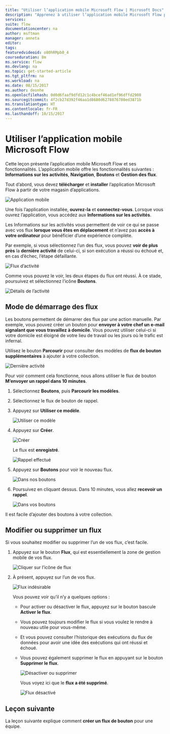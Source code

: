 ```yaml
---
title: "Utiliser l’application mobile Microsoft Flow | Microsoft Docs"
description: "Apprenez à utiliser l’application mobile Microsoft Flow pour gérer les flux."
services: 
suite: flow
documentationcenter: na
author: msftman
manager: anneta
editor: 
tags: 
featuredvideoid: o80hRMpb0_4
courseduration: 8m
ms.service: flow
ms.devlang: na
ms.topic: get-started-article
ms.tgt_pltfrm: na
ms.workload: na
ms.date: 08/15/2017
ms.author: deonhe
ms.openlocfilehash: 0d0d6faaf9dfd12c1c4bcef46ad1ef96dffd2908
ms.sourcegitcommit: 4f2cb27d392f46aa1d8680d6278876780ed3871b
ms.translationtype: HT
ms.contentlocale: fr-FR
ms.lasthandoff: 10/15/2017
---
```

# <a name="use-the-microsoft-flow-mobile-app"></a>Utiliser l’application mobile Microsoft Flow
Cette leçon présente l’application mobile Microsoft Flow et ses fonctionnalités. L’application mobile offre les fonctionnalités suivantes : **Informations sur les activités**, **Navigation**, **Boutons** et **Gestion des flux**.

Tout d’abord, vous devez **télécharger** et **installer** l’application Microsoft Flow à partir de votre magasin d’applications.

![Application mobile](./media/learning-mobile-app/open-mobile-app.png)

Une fois l’application installée, **ouvrez-la** et **connectez-vous**. Lorsque vous ouvrez l’application, vous accédez aux **Informations sur les activités**.

Les Informations sur les activités vous permettent de voir ce qui se passe avec vos flux **lorsque vous êtes en déplacement** et n’avez pas **accès à votre ordinateur** pour bénéficier d’une expérience complète.

Par exemple, si vous sélectionnez l’un des flux, vous pouvez **voir de plus près** la **dernière activité** de celui-ci, si son exécution a réussi ou échoué et, en cas d’échec, l’étape défaillante.

![Flux d’activité](./media/learning-mobile-app/see-all-activity.png)

Comme vous pouvez le voir, les deux étapes du flux ont réussi. À ce stade, poursuivez et sélectionnez l’icône **Boutons**.

![Détails de l’activité](./media/learning-mobile-app/activity-details.png)

## <a name="how-flows-are-started"></a>Mode de démarrage des flux
   Les boutons permettent de démarrer des flux par une action manuelle. Par exemple, vous pouvez créer un bouton pour **envoyer à votre chef un e-mail signalant que vous travaillez à domicile**.
Vous pouvez utiliser celui-ci si votre domicile est éloigné de votre lieu de travail ou les jours où le trafic est infernal.

Utilisez le bouton **Parcourir** pour consulter des modèles de **flux de bouton supplémentaires** à ajouter à votre collection.

![Dernière activité](./media/learning-mobile-app/click-browse-button.png)

Pour voir comment cela fonctionne, nous allons utiliser le flux de bouton **M’envoyer un rappel dans 10 minutes**.

1. Sélectionnez **Boutons**, puis **Parcourir les modèles**.
2. Sélectionnez le flux de bouton de rappel.
3. Appuyez sur **Utiliser ce modèle**.
   
    ![Utiliser ce modèle](./media/learning-mobile-app/use-this-template.png)
4. Appuyez sur **Créer**.
   
    ![Créer](./media/learning-mobile-app/create-complete.png)
   
    Le flux est **enregistré**.
   
    ![Rappel effectué](./media/learning-mobile-app/complete-reminder.png)
5. Appuyez sur **Boutons** pour voir le nouveau flux. 
   
    ![Dans nos boutons](./media/learning-mobile-app/button-send-reminder.png)
6. Poursuivez en cliquant dessus. Dans 10 minutes, vous allez **recevoir un rappel**.
   
    ![Dans vos boutons](./media/learning-mobile-app/in-your-collection.png)

Il est facile d’ajouter des boutons à votre collection.

## <a name="modify-or-delete-a-flow"></a>Modifier ou supprimer un flux
Si vous souhaitez modifier ou supprimer l’un de vos flux, c’est facile.

1. Appuyez sur le bouton **Flux**, qui est essentiellement la zone de gestion mobile de vos flux.
   
    ![Cliquer sur l’icône de flux](./media/learning-mobile-app/click-flows-button.png)
2. À présent, appuyez sur l’un de vos flux.
   
    ![Flux indésirable](./media/learning-mobile-app/send-a-reminder.png)
   
    Vous pouvez voir qu’il n’y a quelques options :
   
   * Pour activer ou désactiver le flux, appuyez sur le bouton bascule **Activer le flux**.
   * Vous pouvez toujours modifier le flux si vous voulez le rendre à nouveau utile pour vous-même. 
   * Et vous pouvez consulter l’historique des exécutions du flux de données pour avoir une idée des exécutions qui ont réussi et échoué.
   * Vous pouvez également supprimer le flux en appuyant sur le bouton **Supprimer le flux**.
     
     ![Désactiver ou supprimer](./media/learning-mobile-app/disable-delete.png)
     
     Vous voyez ici que le **flux a été supprimé**.
     
     ![Flux désactivé](./media/learning-mobile-app/disabled-flow.png)

## <a name="next-lesson"></a>Leçon suivante
La leçon suivante explique comment **créer un flux de bouton** pour une équipe. 

